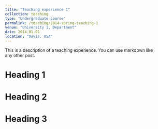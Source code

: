```yaml
---
title: "Teaching experience 1"
collection: teaching
type: "Undergraduate course"
permalink: /teaching/2014-spring-teaching-1
venue: "University 1, Department"
date: 2014-01-01
location: "Davis, USA"
---
```


This is a description of a teaching experience. You can use markdown like any other post.

Heading 1
======

Heading 2
======

Heading 3
======
